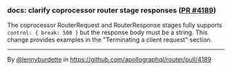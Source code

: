 ### docs: clarify coprocessor router stage responses ([PR #4189](https://github.com/apollographql/router/pull/4189))

The coprocessor RouterRequest and RouterResponse stages fully supports `control: { break: 500 }` but the response body must be a string. This change provides examples in the "Terminating a client request" section.


<!-- start metadata -->
---

By [@lennyburdette](https://github.com/lennyburdette) in https://github.com/apollographql/router/pull/4189